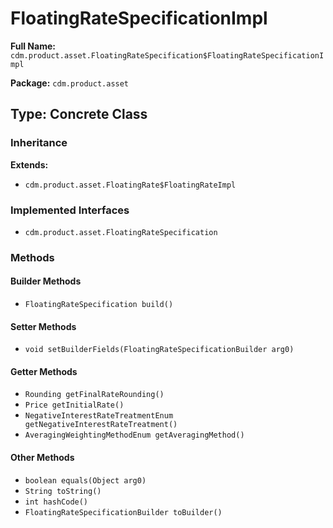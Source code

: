 # FloatingRateSpecificationImpl

**Full Name:** `cdm.product.asset.FloatingRateSpecification$FloatingRateSpecificationImpl`

**Package:** `cdm.product.asset`

## Type: Concrete Class

### Inheritance

**Extends:**
- `cdm.product.asset.FloatingRate$FloatingRateImpl`

### Implemented Interfaces

- `cdm.product.asset.FloatingRateSpecification`

### Methods

#### Builder Methods

- `FloatingRateSpecification build()`

#### Setter Methods

- `void setBuilderFields(FloatingRateSpecificationBuilder arg0)`

#### Getter Methods

- `Rounding getFinalRateRounding()`
- `Price getInitialRate()`
- `NegativeInterestRateTreatmentEnum getNegativeInterestRateTreatment()`
- `AveragingWeightingMethodEnum getAveragingMethod()`

#### Other Methods

- `boolean equals(Object arg0)`
- `String toString()`
- `int hashCode()`
- `FloatingRateSpecificationBuilder toBuilder()`

